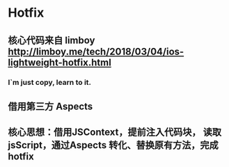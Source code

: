 # Hotfix
## 核心代码来自 limboy  http://limboy.me/tech/2018/03/04/ios-lightweight-hotfix.html
### I`m just copy, learn to it.
## 借用第三方 Aspects
## 核心思想：借用JSContext，提前注入代码块， 读取jsScript，通过Aspects 转化、替换原有方法，完成hotfix
